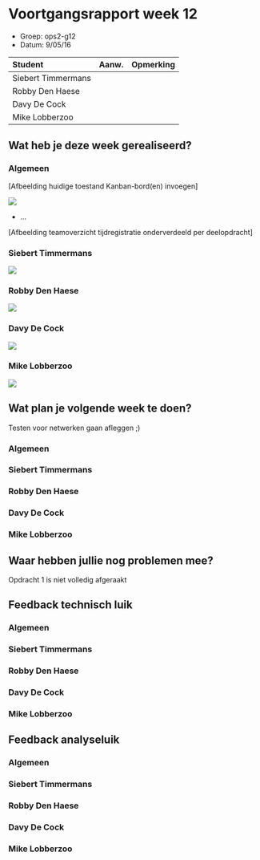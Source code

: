 # Voortgangsrapport week 12

* Groep: ops2-g12
* Datum: 9/05/16

| Student  | Aanw. | Opmerking |
| :---     | :---  | :---      |
| Siebert Timmermans |       |           |
| Robby Den Haese |       |           |
| Davy De Cock |       |           |
| Mike Lobberzoo |       |           |

## Wat heb je deze week gerealiseerd?

### Algemeen

[Afbeelding huidige toestand Kanban-bord(en) invoegen]

![](https://i.gyazo.com/76bc21119409f4141f10355e3b9adcc2.png)
* ...

[Afbeelding teamoverzicht tijdregistratie onderverdeeld per deelopdracht]

### Siebert Timmermans

![](https://i.gyazo.com/285a012c59deaa36dfee2b7e178498b9.png)

### Robby Den Haese

![](https://i.gyazo.com/9857da35285a8e5e8a6ecb8cf337f3b1.png)

### Davy De Cock


![](http://i.imgur.com/EhCXfhD.png)

### Mike Lobberzoo

![](http://i.imgur.com/HpSWebF.png)

## Wat plan je volgende week te doen?

Testen voor netwerken gaan afleggen ;)

### Algemeen
### Siebert Timmermans
### Robby Den Haese 
### Davy De Cock
### Mike Lobberzoo

## Waar hebben jullie nog problemen mee?

Opdracht 1 is niet volledig afgeraakt 

## Feedback technisch luik

### Algemeen

### Siebert Timmermans
### Robby Den Haese 
### Davy De Cock
### Mike Lobberzoo

## Feedback analyseluik

### Algemeen

### Siebert Timmermans
### Robby Den Haese 
### Davy De Cock
### Mike Lobberzoo

